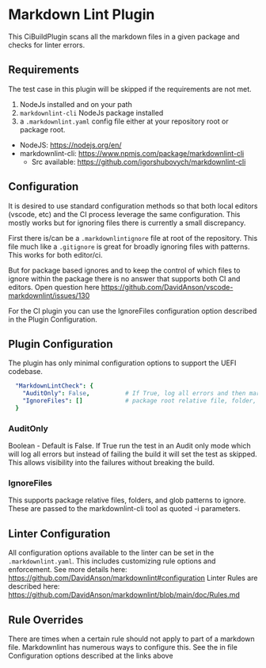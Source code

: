 # Markdown Lint Plugin

This CiBuildPlugin scans all the markdown files in a given package and
checks for linter errors.

## Requirements

The test case in this plugin will be skipped if the requirements are not met.

1. NodeJs installed and on your path
2. `markdownlint-cli` NodeJs package installed
3. a `.markdownlint.yaml` config file either at your repository root or package root.

* NodeJS: <https://nodejs.org/en/>
* markdownlint-cli: <https://www.npmjs.com/package/markdownlint-cli>
  * Src available:  <https://github.com/igorshubovych/markdownlint-cli>

## Configuration

It is desired to use standard configuration methods so that both local editors (vscode, etc)
and the CI process leverage the same configuration.  This mostly works but for ignoring
files there is currently a small discrepancy.

First there is/can be a `.markdownlintignore` file at root of the repository.  This
file much like a `.gitignore` is great for broadly ignoring files with patterns.  This
works for both editor/ci.

But for package based ignores and to keep the control of which files to ignore within the package
there is no answer that supports both CI and editors.  Open question here
<https://github.com/DavidAnson/vscode-markdownlint/issues/130>

For the CI plugin you can use the IgnoreFiles configuration option described in the Plugin Configuration.

## Plugin Configuration

The plugin has only minimal configuration options to support the UEFI codebase.

``` yaml
  "MarkdownLintCheck": {
    "AuditOnly": False,          # If True, log all errors and then mark as skipped
    "IgnoreFiles": []            # package root relative file, folder, or glob pattern to ignore
  }
```

### AuditOnly

Boolean - Default is False.
If True run the test in an Audit only mode which will log all errors but instead
of failing the build it will set the test as skipped.  This allows visibility
into the failures without breaking the build.

### IgnoreFiles

This supports package relative files, folders, and glob patterns to ignore.
These are passed to the markdownlint-cli tool as quoted -i parameters.

## Linter Configuration

All configuration options available to the linter can be set in the  `.markdownlint.yaml`.
This includes customizing rule options and enforcement.
See more details here: <https://github.com/DavidAnson/markdownlint#configuration>
Linter Rules are described here: <https://github.com/DavidAnson/markdownlint/blob/main/doc/Rules.md>

## Rule Overrides

There are times when a certain rule should not apply to part of a markdown file.
Markdownlint has numerous ways to configure this.
See the in file Configuration options described at the links above
